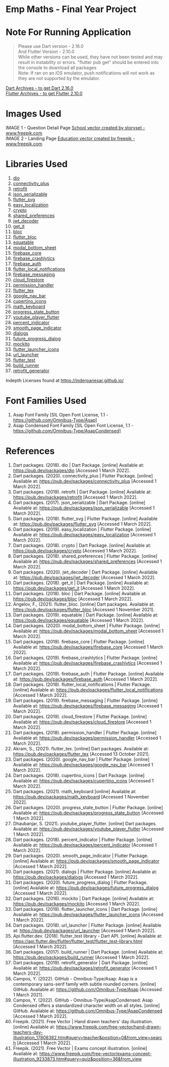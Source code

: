 # Emp Maths - Final Year Project

# Note For Running Application
> Please use Dart version - 2.16.0 <br>
> And Flutter Version - 2.10.0 <br>
> While other versions can be used, they have not been tested and may result in instability or errors.
> "flutter pub get" should be entered into the console to download all packages <br>
> Note: If ran on an iOS emulator, push notifications will not work as they are not supported by the emulator.

<a href="https://dart.dev/get-dart/archive">Dart Archives - to get Dart 2.16.0</a> <br>
<a href="https://docs.flutter.dev/development/tools/sdk/releases">Flutter Archives - to get Flutter 2.10.0</a>

# Images Used
IMAGE 1 - Question Detail Page
<a href="https://www.freepik.com/vectors/school">School vector created by storyset - www.freepik.com</a>
<br>
IMAGE 2 - Landing Page
<a href="https://www.freepik.com/vectors/education">Education vector created by freepik - www.freepik.com</a>

# Libraries Used
1. <a href="https://pub.dev/packages/dio">dio</a>
2. <a href="https://pub.dev/packages/connectivity_plus">connectivity_plus</a>
3. <a href="https://pub.dev/packages/retrofit">retrofit</a>
4. <a href="https://pub.dev/packages/json_serializable">json_serializable</a>
5. <a href="https://pub.dev/packages/flutter_svg">flutter_svg</a>
6. <a href="https://pub.dev/packages/easy_localization">easy_localization</a>
7. <a href="https://pub.dev/packages/crypto">crypto</a>
8. <a href="https://pub.dev/packages/shared_preferences">shared_preferences</a>
9. <a href="https://pub.dev/packages/jwt_decoder">jwt_decoder</a>
10. <a href="https://pub.dev/packages/get_it">get_it</a>
11. <a href="https://pub.dev/packages/bloc">bloc</a>
12. <a href="https://pub.dev/packages/flutter_bloc">flutter_bloc</a>
13. <a href="https://pub.dev/packages/equatable">equatable</a>
14. <a href="https://pub.dev/packages/modal_bottom_sheet">modal_bottom_sheet</a>
15. <a href="https://pub.dev/packages/firebase_core">firebase_core</a>
16. <a href="https://pub.dev/packages/firebase_crashlytics">firebase_crashlytics</a>
17. <a href="https://pub.dev/packages/firebase_auth">firebase_auth</a>
18. <a href="https://pub.dev/packages/flutter_local_notifications">flutter_local_notifications</a>
19. <a href="https://pub.dev/packages/firebase_messaging">firebase_messaging</a>
20. <a href="https://pub.dev/packages/cloud_firestore">cloud_firestore</a>
21. <a href="https://pub.dev/packages/permission_handler">permission_handler</a>
22. <a href="https://pub.dev/packages/flutter_tex">flutter_tex</a>
23. <a href="https://pub.dev/packages/google_nav_bar">google_nav_bar</a>
24. <a href="https://pub.dev/packages/cupertino_icons">cupertino_icons</a>
25. <a href="https://pub.dev/packages/math_keyboard">math_keyboard</a>
26. <a href="https://pub.dev/packages/progress_state_button">progress_state_button</a>
27. <a href="https://pub.dev/packages/youtube_player_flutter">youtube_player_flutter</a>
28. <a href="https://pub.dev/packages/percent_indicator">percent_indicator</a>
29. <a href="https://pub.dev/packages/smooth_page_indicator">smooth_page_indicator</a>
30. <a href="https://pub.dev/packages/dialogs">dialogs	</a>
31. <a href="https://pub.dev/packages/future_progress_dialog">future_progress_dialog</a>
32. <a href="https://pub.dev/packages/mockito">mockito</a>
33. <a href="https://pub.dev/packages/flutter_launcher_icons">flutter_launcher_icons</a>
34. <a href="https://pub.dev/packages/url_launcher">url_launcher</a>
35. <a href="https://api.flutter.dev/flutter/flutter_test/flutter_test-library.html">flutter_test</a>
36. <a href="https://pub.dev/packages/build_runner">build_runner</a>
37. <a href="https://pub.dev/packages/retrofit_generator">retrofit_generator</a>

Indepth Licenses found at https://inderpanesar.github.io/

# Font Families Used
1.	Asap Font Family [SIL Open Font License, 1.1 - https://github.com/Omnibus-Type/Asap]
2.	Asap Condensed Font Family [SIL Open Font License, 1.1  - https://github.com/Omnibus-Type/AsapCondensed]

# References
1.	Dart packages. (2018). dio | Dart Package. [online] Available at: https://pub.dev/packages/dio [Accessed 1 March 2022].
2.	Dart packages. (2020). connectivity_plus | Flutter Package. [online] Available at: https://pub.dev/packages/connectivity_plus [Accessed 1 March 2022].
3.	Dart packages. (2019). retrofit | Dart Package. [online] Available at: https://pub.dev/packages/retrofit [Accessed 1 March 2022].
4.	Dart packages. (2017). json_serializable | Dart Package. [online] Available at: https://pub.dev/packages/json_serializable [Accessed 1 March 2022].
5.	Dart packages. (2018). flutter_svg | Flutter Package. [online] Available at: https://pub.dev/packages/flutter_svg [Accessed 1 March 2022].
6.	Dart packages. (2019). easy_localization | Flutter Package. [online] Available at: https://pub.dev/packages/easy_localization [Accessed 1 March 2022].
7.	Dart packages. (2018). crypto | Dart Package. [online] Available at: https://pub.dev/packages/crypto [Accessed 1 March 2022].
8.	Dart packages. (2018). shared_preferences | Flutter Package. [online] Available at: https://pub.dev/packages/shared_preferences [Accessed 1 March 2022].
9.	Dart packages. (2020). jwt_decoder | Dart Package. [online] Available at: https://pub.dev/packages/jwt_decoder [Accessed 1 March 2022].
10.	Dart packages. (2018). get_it | Dart Package. [online] Available at: https://pub.dev/packages/get_it [Accessed 1 March 2022].
11.	Dart packages. (2018). bloc | Dart Package. [online] Available at: https://pub.dev/packages/bloc [Accessed 1 March 2022].
12.	Angelov, F., (2021). flutter_bloc. [online] Dart packages. Available at: https://pub.dev/packages/flutter_bloc [Accessed 1 November 2021].
13.	Dart packages. (2019). equatable | Dart Package. [online] Available at: https://pub.dev/packages/equatable [Accessed 1 March 2022].
14.	Dart packages. (2020). modal_bottom_sheet | Flutter Package. [online] Available at: https://pub.dev/packages/modal_bottom_sheet [Accessed 1 March 2022].
15.	Dart packages. (2019). firebase_core | Flutter Package. [online] Available at: https://pub.dev/packages/firebase_core [Accessed 1 March 2022].
16.	Dart packages. (2019). firebase_crashlytics | Flutter Package. [online] Available at: https://pub.dev/packages/firebase_crashlytics [Accessed 1 March 2022].
17.	Dart packages. (2019). firebase_auth | Flutter Package. [online] Available at: https://pub.dev/packages/firebase_auth [Accessed 1 March 2022].
18.	Dart packages. (2018). flutter_local_notifications | Flutter Package. [online] Available at: https://pub.dev/packages/flutter_local_notifications [Accessed 1 March 2022].
19.	Dart packages. (2019). firebase_messaging | Flutter Package. [online] Available at: https://pub.dev/packages/firebase_messaging [Accessed 1 March 2022].
20.	Dart packages. (2019). cloud_firestore | Flutter Package. [online] Available at: https://pub.dev/packages/cloud_firestore [Accessed 1 March 2022].
21.	Dart packages. (2018). permission_handler | Flutter Package. [online] Available at: https://pub.dev/packages/permission_handler [Accessed 1 March 2022].
22.	Akram, S., (2021). flutter_tex. [online] Dart packages. Available at: https://pub.dev/packages/flutter_tex [Accessed 13 October 2021].
23.	Dart packages. (2020). google_nav_bar | Flutter Package. [online] Available at: https://pub.dev/packages/google_nav_bar [Accessed 1 March 2022].
24.	Dart packages. (2018). cupertino_icons | Dart Package. [online] Available at: https://pub.dev/packages/cupertino_icons [Accessed 1 March 2022].
25.	Dart packages. (2021). math_keyboard  [online] Available at: https://pub.dev/packages/math_keyboard [Accessed 1 November 2022].
26.	Dart packages. (2020). progress_state_button | Flutter Package. [online] Available at: https://pub.dev/packages/progress_state_button [Accessed 1 March 2022].
27.	Dhaubanjar, S. (2021). youtube_player_flutter. [online] Dart packages. Available at: https://pub.dev/packages/youtube_player_flutter [Accessed 1 March 2022].
28.	Dart packages. (2018). percent_indicator | Flutter Package. [online] Available at: https://pub.dev/packages/percent_indicator [Accessed 1 March 2022].
29.	Dart packages. (2020). smooth_page_indicator | Flutter Package. [online] Available at: https://pub.dev/packages/smooth_page_indicator [Accessed 1 March 2022].
30.	Dart packages. (2021). dialogs | Flutter Package. [online] Available at: https://pub.dev/packages/dialogs [Accessed 1 March 2022].
31.	Dart packages. (2020). future_progress_dialog | Flutter Package. [online] Available at: https://pub.dev/packages/future_progress_dialog [Accessed 1 March 2022].
32.	Dart packages. (2016). mockito | Dart Package. [online] Available at: https://pub.dev/packages/mockito [Accessed 1 March 2022].
33.	Dart packages. (2019). flutter_launcher_icons | Dart Package. [online] Available at: https://pub.dev/packages/flutter_launcher_icons [Accessed 1 March 2022].
34.	Dart packages. (2018). url_launcher | Flutter Package. [online] Available at: https://pub.dev/packages/url_launcher [Accessed 1 March 2022].
35.	Api.flutter.dev. (2018). flutter_test library - Dart API. [online] Available at: https://api.flutter.dev/flutter/flutter_test/flutter_test-library.html [Accessed 1 March 2022].
36.	Dart packages. (2017). build_runner | Dart Package. [online] Available at: https://pub.dev/packages/build_runner [Accessed 1 March 2022].
37.	Dart packages. (2019). retrofit_generator | Dart Package. [online] Available at: https://pub.dev/packages/retrofit_generator [Accessed 1 March 2022].
38.	Campos, Y. (2022). GitHub - Omnibus-Type/Asap: Asap is a contemporary sans-serif family with subtle rounded corners. [online] GitHub. Available at: https://github.com/Omnibus-Type/Asap [Accessed 1 March 2021].
39. Campos, Y. (2022). GitHub - Omnibus-Type/AsapCondensed: Asap Condensed offers a standardized character width on all styles. [online] GitHub. Available at: https://github.com/Omnibus-Type/AsapCondensed [Accessed 1 March 2022].
40. Freepik. (2021). Free Vector | Hand drawn teachers' day illustration. [online] Available at: https://www.freepik.com/free-vector/hand-drawn-teachers-day-illustration_17808382.htm#query=teacher&position=0&from_view=search [Accessed 1 March 2022].
41. Freepik. (2021). Free Vector | Exams concept illustration. [online] Available at: https://www.freepik.com/free-vector/exams-concept-illustration_9233873.htm#query=quiz&position=36&from_view